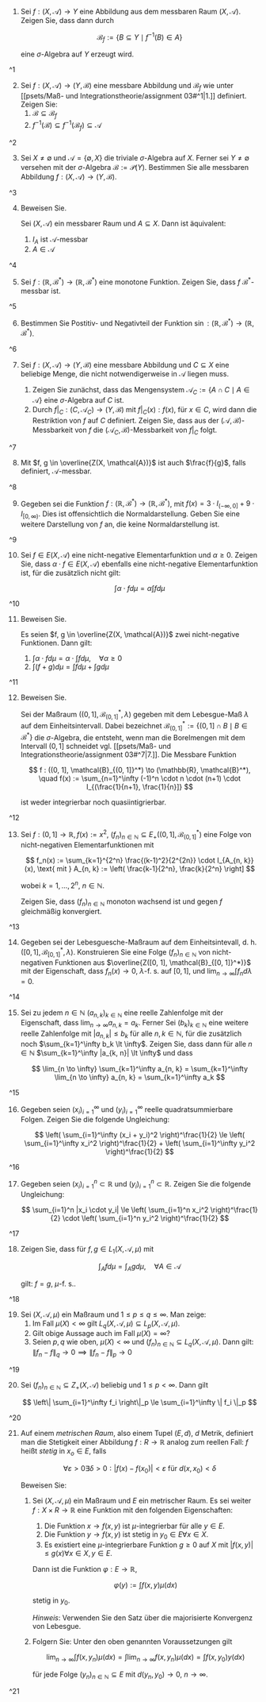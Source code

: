 1. Sei $f : (X, \mathcal{A}) \to Y$ eine Abbildung aus dem messbaren Raum $(X, \mathcal{A})$.
	Zeigen Sie, dass dann durch
	
	$$
		\mathcal{B}_f := \{ B \subseteq Y \mid f^{-1}(B) \in A \}
	$$
	
	eine $\sigma$-Algebra auf $Y$ erzeugt wird.

^1

2. Sei $f : (X, \mathcal{A}) \to (Y, \mathcal{B})$ eine messbare Abbildung und $\mathcal{B}_f$ wie unter [[psets/Maß- und Integrationstheorie/assignment 03#^1|1.]] definiert.
	Zeigen Sie:
	1. $\mathcal{B} \subseteq \mathcal{B}_f$
	2. $f^{-1}(\mathcal{B}) \subseteq f^{-1}(\mathcal{B}_f) \subseteq \mathcal{A}$

^2

3. Sei $X \ne \emptyset$ und $\mathcal{A} = \{ \emptyset, X \}$ die triviale $\sigma$-Algebra auf $X$.
	Ferner sei $Y \ne \emptyset$ versehen mit der $\sigma$-Algebra $\mathcal{B} := \mathcal{P}(Y)$.
	Bestimmen Sie alle messbaren Abbildung $f : (X, \mathcal{A}) \to (Y, \mathcal{B})$.

^3

4. Beweisen Sie.
	
	Sei $(X, \mathcal{A})$ ein messbarer Raum und $A \subseteq X$.
	Dann ist äquivalent:
	1. $I_A$ ist $\mathcal{A}$-messbar
	2. $A \in \mathcal{A}$

^4

5. Sei $f : (\mathbb{R}, \mathcal{B}^*) \to (\mathbb{R}, \mathcal{B}^*)$ eine monotone Funktion.
	Zeigen Sie, dass $f$ $\mathcal{B}^*$-messbar ist.

^5

6. Bestimmen Sie Postitiv- und Negativteil der Funktion $\sin : (\mathbb{R}, \mathcal{B}^*) \to (\mathbb{R}, \mathcal{B}^*)$.

^6

7. Sei $f : (X, \mathcal{A}) \to (Y, \mathcal{B})$ eine messbare Abbildung und $C \subseteq X$ eine beliebige Menge, die nicht notwendigerweise in $\mathcal{A}$ liegen muss.
	
	1. Zeigen Sie zunächst, dass das Mengensystem $\mathcal{A}_C := \{ A \cap C \mid A \in \mathcal{A} \}$ eine $\sigma$-Algebra auf $C$ ist.
	2. Durch $f|_C : (C, \mathcal{A}_C) \to (Y, \mathcal{B})$ mit $f|_C(x) : f(x)$, für $x \in C$, wird dann die Restriktion von $f$ auf $C$ definiert.
		Zeigen Sie, dass aus der $(\mathcal{A}, \mathcal{B})$-Messbarkeit von $f$ die $(\mathcal{A}_C, \mathcal{B})$-Messbarkeit von $f|_C$ folgt.

^7

8. Mit $f, g \in \overline{Z(X, \mathcal{A})}$ ist auch $\frac{f}{g}$, falls definiert, $\mathcal{A}$-messbar.

^8

9. Gegeben sei die Funktion $f : (\mathbb{R}, \mathcal{B}^*) \to (\mathbb{R}, \mathcal{B}^*)$, mit $f(x) = 3 \cdot I_{(-\infty, 0]} + 9 \cdot I_{[0, \infty)}$.
	Dies ist offensichtlich die Normaldarstellung.
	Geben Sie eine weitere Darstellung von $f$ an, die keine Normaldarstellung ist.

^9

10. Sei $f \in E(X, \mathcal{A})$ eine nicht-negative Elementarfunktion und $\alpha \ge 0$.
	Zeigen Sie, dass $\alpha \cdot f \in E(X, \mathcal{A})$ ebenfalls eine nicht-negative Elementarfunktion ist, für die zusätzlich nicht gilt:
	
	$$
		\int \alpha \cdot f d\mu = \alpha \int f d\mu
	$$

^10

11. Beweisen Sie.
	
	Es seien $f, g \in \overline{Z(X, \mathcal{A})}$ zwei nicht-negative Funktionen.
	Dann gilt:
	1. $\int \alpha \cdot f d\mu = \alpha \cdot \int f d\mu, \quad \forall \alpha \ge 0$
	2. $\int (f+g) d\mu = \int f d\mu + \int g d\mu$

^11

12. Beweisen Sie.
	
	Sei der Maßraum $((0, 1], \mathcal{B}_{(0, 1]}^*, \lambda)$ gegeben mit dem Lebesgue-Maß $\lambda$ auf dem Einheitsintervall.
	Dabei bezeichnet $\mathcal{B}_{(0, 1]}^* := \{ (0, 1] \cap B \mid B \in \mathcal{B}^* \}$ die $\sigma$-Algebra, die entsteht, wenn man die Borelmengen mit dem Intervall $(0, 1]$ schneidet vgl. [[psets/Maß- und Integrationstheorie/assignment 03#^7|7.]].
	Die Messbare Funktion
	
	$$
		f : ((0, 1], \mathcal{B}_{(0, 1]}^*) \to (\mathbb{R}, \mathcal{B}^*), \quad f(x) := \sum_{n=1}^\infty (-1)^n \cdot n \cdot (n+1) \cdot I_{(\frac{1}{n+1}, \frac{1}{n}]}
	$$
	
	ist weder integrierbar noch quasiintigrierbar.

^12

13. Sei $f : (0, 1] \to \mathbb{R}, f(x) := x^2$, $(f_n)_{n \in \mathbb{N}} \subseteq E_+((0, 1], \mathcal{B}_{(0, 1]}^*)$ eine Folge von nicht-negativen Elementarfunktionen mit
	
	$$
		f_n(x) := \sum_{k=1}^{2^n} \frac{(k-1)^2}{2^{2n}} \cdot I_{A_{n, k}}(x), \text{ mit } A_{n, k} := \left( \frac{k-1}{2^n}, \frac{k}{2^n} \right]
	$$
	
	wobei $k = 1, \dots, 2^n$, $n \in \mathbb{N}$.
	
	Zeigen Sie, dass $(f_n)_{n \in \mathbb{N}}$ monoton wachsend ist und gegen $f$ gleichmäßig konvergiert.

^13

14. Gegeben sei der Lebesguesche-Maßraum auf dem Einheitsintevall, d. h. $([0, 1], \mathcal{B}_{[0, 1]}^*, \lambda)$.
	Konstruieren Sie eine Folge $(f_n)_{n \in \mathbb{N}}$ von nicht-negativen Funktionen aus $\overline{Z([0, 1], \mathcal{B}_{[0, 1]}^*)}$ mit der Eigenschaft, dass $f_n(x) \to 0$, $\lambda$-f. s. auf $[0, 1]$, und $\lim_{n \to \infty} \int f_n d\lambda = 0$.

^14

15. Sei zu jedem $n \in \mathbb{N}$ $(a_{n, k})_{k \in \mathbb{N}}$ eine reelle Zahlenfolge mit der Eigenschaft, dass $\lim_{n \to \infty} a_{n, k} = a_k$.
	Ferner Sei $(b_k)_{k \in \mathbb{N}}$ eine weitere reelle Zahlenfolge mit $|a_{n, k}| \le b_k$ für alle $n, k \in \mathbb{N}$, für die zusätzlich noch $\sum_{k=1}^\infty b_k \lt \infty$.
	Zeigen Sie, dass dann für alle $n \in \mathbb{N}$ $\sum_{k=1}^\infty |a_{k, n}| \lt \infty$ und dass
	
	$$
		\lim_{n \to \infty} \sum_{k=1}^\infty a_{n, k} = \sum_{k=1}^\infty \lim_{n \to \infty} a_{n, k} = \sum_{k=1}^\infty a_k
	$$

^15

16. Gegeben seien $(x_i)_{i=1}^\infty$ und $(y_i)_{i=1}^\infty$ reelle quadratsummierbare Folgen.
	Zeigen Sie die folgende Ungleichung:
	
	$$
		\left( \sum_{i=1}^\infty (x_i + y_i)^2 \right)^\frac{1}{2} \le \left( \sum_{i=1}^\infty x_i^2 \right)^\frac{1}{2} + \left( \sum_{i=1}^\infty y_i^2 \right)^\frac{1}{2}
	$$

^16

17. Gegeben seien $(x_i)_{i=1}^n \subset \mathbb{R}$ und $(y_i)_{i=1}^n \subset \mathbb{R}$.
	Zeigen Sie die folgende Ungleichung:
	
	$$
		\sum_{i=1}^n |x_i \cdot y_i| \le \left( \sum_{i=1}^n x_i^2 \right)^\frac{1}{2} \cdot \left( \sum_{i=1}^n y_i^2 \right)^\frac{1}{2}
	$$

^17

18. Zeigen Sie, dass für $f, g \in L_1(X, \mathcal{A}, \mu)$ mit
	
	$$
		\int_A f d\mu = \int_A g d\mu, \quad \forall A \in \mathcal{A}
	$$
	
	gilt: $f = g$, $\mu$-f. s..

^18

19. Sei $(X, \mathcal{A}, \mu)$ ein Maßraum und $1 \le p \le q \le \infty$.
	Man zeige:
	1. Im Fall $\mu(X) \lt \infty$ gilt $L_q(X, \mathcal{A}, \mu) \subseteq L_p(X, \mathcal{A}, \mu)$.
	2. Gilt obige Aussage auch im Fall $\mu(X) = \infty$?
	3. Seien $p, q$ wie oben, $\mu(X) \lt \infty$ und $(f_n)_{n \in \mathbb{N}} \subseteq L_q(X, \mathcal{A}, \mu)$.
		Dann gilt: $\| f_n - f \|_q \to 0 \implies \| f_n - f \|_p \to 0$

^19

20. Sei $(f_n)_{n \in \mathbb{N}} \subseteq Z_+(X, \mathcal{A})$ beliebig und $1 \le p \lt \infty$.
	Dann gilt
	
	$$
		\left\| \sum_{i=1}^\infty f_i \right\|_p \le \sum_{i=1}^\infty \| f_i \|_p
	$$

^20

21. Auf einem *metrischen Raum*, also einem Tupel $(E, d)$, $d$ Metrik, definiert man die Stetigkeit einer Abbildung $f : R \to \mathbb{R}$ analog zum reellen Fall: $f$ heißt *stetig* in $x_o \in E$, falls
	
	$$
		\forall \varepsilon \gt 0 \exists \delta \gt 0 : |f(x) - f(x_0)| \lt \varepsilon \text{ für } d(x, x_0) \lt \delta
	$$
	
	Beweisen Sie:
	1. Sei $(X, \mathcal{A}, \mu)$ ein Maßraum und $E$ ein metrischer Raum.
		Es sei weiter $f : X \times R \to \mathbb{R}$ eine Funktion mit den folgenden Eigenschaften:
		1. Die Funktion $x \to f(x, y)$ ist $\mu$-integrierbar für alle $y \in E$.
		2. Die Funktion $y \to f(x, y)$ ist stetig in $y_0 \in E \forall x \in X$.
		3. Es existiert eine $\mu$-integrierbare Funktion $g \ge 0$ auf $X$ mit $|f(x, y)| \le g(x) \forall x \in X, y \in E$.
	
		Dann ist die Funktion $\varphi : E \to \mathbb{R}$,
		
		$$
			\varphi(y) := \int f(x, y) \mu(dx)
		$$
		
		stetig in $y_0$.
		
		*Hinweis*: Verwenden Sie den Satz über die majorisierte Konvergenz von Lebesgue.
	2. Folgern Sie: Unter den oben genannten Voraussetzungen gilt
		
		$$
			\lim_{n \to \infty} \int f(x, y_n) \mu(dx) = \int \lim_{n \to \infty} f(x, y_n) \mu(dx) = \int f(x, y_0) y(dx)
		$$
		
		für jede Folge $(y_n)_{n \in \mathbb{N}} \subseteq E$ mit $d(y_n, y_0) \to 0$, $n \to \infty$.

^21